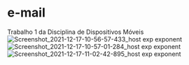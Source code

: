 # e-mail
Trabalho 1 da Disciplina de Dispositivos Móveis
![Screenshot_2021-12-17-10-56-57-433_host exp exponent](https://user-images.githubusercontent.com/61032696/146558281-ac37eb06-e753-4faf-ac08-13ee2c6e1fe7.jpg)
![Screenshot_2021-12-17-10-57-01-284_host exp exponent](https://user-images.githubusercontent.com/61032696/146558284-d5b315d1-be9b-4951-9798-608e60c57ba6.jpg)
![Screenshot_2021-12-17-11-02-42-895_host exp exponent](https://user-images.githubusercontent.com/61032696/146558289-035ebe05-5d04-43b5-b686-07b71eb55160.jpg)

